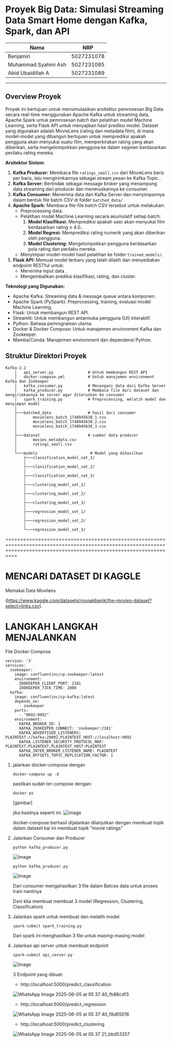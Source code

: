 # Proyek Big Data: Simulasi Streaming Data Smart Home dengan Kafka, Spark, dan API

|Nama|NRP|
|-|-|
|Benjamin|5027231078|
|Muhammad Syahmi Ash|5027231085|
|Abid Ubaidillah A|5027231089|
***

## Overview Proyek

Proyek ini bertujuan untuk mensimulasikan arsitektur pemrosesan Big Data secara real-time menggunakan Apache Kafka untuk streaming data, Apache Spark untuk pemrosesan batch dan pelatihan model Machine Learning, serta Flask API untuk menyajikan hasil prediksi model. Dataset yang digunakan adalah MovieLens (rating dan metadata film), di mana model-model yang dibangun bertujuan untuk memprediksi apakah pengguna akan menyukai suatu film, memperkirakan rating yang akan diberikan, serta mengelompokkan pengguna ke dalam segmen berdasarkan perilaku rating mereka.

**Arsitektur Sistem:**

1.  **Kafka Producer:** Membaca file `ratings_small.csv` dari MovieLens baris per baris, lalu mengirimkannya sebagai stream pesan ke Kafka Topic..
2.  **Kafka Server:** Bertindak sebagai message broker yang menampung data streaming dari producer dan meneruskannya ke consumer.
3.  **Kafka Consumer:** Menerima data dari Kafka Server dan menyimpannya dalam bentuk file batch CSV di folder `batched_data/`
4.  **Apache Spark:** Membaca file-file batch CSV tersebut untuk melakukan:
    *   Preprocessing data.
    *   Pelatihan model Machine Learning secara akumulatif setiap batch:
        1.  **Model Klasifikasi:** Memprediksi apakah user akan menyukai film berdasarkan rating ≥ 4.0..
        2.  **Model Regresi:** Memprediksi rating numerik yang akan diberikan oleh pengguna.
        3.  **Model Clustering:** Mengelompokkan pengguna berdasarkan pola rating dan perilaku mereka.
    *   Menyimpan model-model hasil pelatihan ke folder `trained_models/`.
5.  **Flask API:** Memuat model terbaru yang telah dilatih dan menyediakan endpoint RESTful untuk:
    *   Menerima input data .
    *   Mengembalikan prediksi klasifikasi, rating, dan cluster.


**Teknologi yang Digunakan:**
*   Apache Kafka: Streaming data & message queue antara komponen.
*   Apache Spark (PySpark): Preprocessing, training, evaluasi model Machine Learning.
*   Flask: Untuk membangun REST API.
*   Streamlit: Untuk membangun antarmuka pengguna (UI) interaktif.
*   Python: Bahasa pemrograman utama.
*   Docker & Docker Compose: Untuk manajemen environment Kafka dan Zookeeper.
*   Mamba/Conda: Manajemen environment dan dependensi Python.

## Struktur Direktori Proyek
```
Kafka-2.2
    │   api_server.py               # Untuk membangun REST API
    │   docker-compose.yml          # Untuk manajemen environment Kafka dan Zookeeper
    │   kafka_consumer.py           # Menangani data dari Kafka Server
    │   kafka_producer.py           # Membaca file dari dataset dan mengirimkannya ke server agar diteruskan ke consumer
    │   spark_training.py           # Preprocessing, melatih model dan menyimpan model
    │
    ├───batched_data                # hasil dari consumer
    │       movielens_batch_1748945638_1.csv
    │       movielens_batch_1748945638_2.csv
    │       movielens_batch_1748945638_3.csv
    │
    ├───dataset                     # sumber data producer
    │       movies_metadata.csv
    │       ratings_small.csv
    │
    └───models                       # Model yang dihasilkan
        ├───classification_model_set_1/
        │
        ├───classification_model_set_2/
        |
        ├───classification_model_set_3/      
        │
        ├───clustering_model_set_1/
        │
        ├───clustering_model_set_2/
        │
        ├───clustering_model_set_3/
        │
        ├───regression_model_set_1/
        │
        ├───regression_model_set_2/
        │
        └───regression_model_set_3/
```

======================================================================================================================================================================
# MENCARI DATASET DI KAGGLE

Memakai Data Movilens

(https://www.kaggle.com/datasets/rounakbanik/the-movies-dataset?select=links.csv).

# LANGKAH LANGKAH MENJALANKAN

File Docker Compose
```
version: '3'
services:
  zookeeper:
    image: confluentinc/cp-zookeeper:latest
    environment:
      ZOOKEEPER_CLIENT_PORT: 2181
      ZOOKEEPER_TICK_TIME: 2000
  kafka:
    image: confluentinc/cp-kafka:latest
    depends_on:
      - zookeeper
    ports:
      - "9092:9092"
    environment:
      KAFKA_BROKER_ID: 1
      KAFKA_ZOOKEEPER_CONNECT: 'zookeeper:2181'
      KAFKA_ADVERTISED_LISTENERS: PLAINTEXT://kafka:29092,PLAINTEXT_HOST://localhost:9092
      KAFKA_LISTENER_SECURITY_PROTOCOL_MAP: PLAINTEXT:PLAINTEXT,PLAINTEXT_HOST:PLAINTEXT
      KAFKA_INTER_BROKER_LISTENER_NAME: PLAINTEXT
      KAFKA_OFFSETS_TOPIC_REPLICATION_FACTOR: 1
```

1. jalankan docker-compose dengan
   
   `docker-compose up -d`

   pastikan sudah ter-compose dengan:

   `docker ps`

   [gambar]

   jika hasilnya seperti ini:
   ![image](https://github.com/user-attachments/assets/b29a0007-cfa0-4375-a13b-b7d22fbbe40a)

   docker-compose berhasil dijalankan dilanjutkan dengan membuat topik dalam dataset kai ini membuat topik "movie ratings"

2. Jalankan Consumer dan Producer
   
   `python kafka_producer.py`

   ![Image](https://github.com/user-attachments/assets/49b6cdc7-0895-4afe-9a2d-fd31549ddb6d)

   `python kafka_producer.py`

   ![Image](https://github.com/user-attachments/assets/f917c9ed-357a-48bf-84b6-a918f8229c67)

   Dari consumer mengahasilkan 3 file dalam Batces data untuk proses train nantinya
   
   Dsni kita membuat membuat 3 model (Regression, Clustering, Classification)

3. Jalankan spark untuk membuat dan melatih model
   
   `spark-submit spark_training.py`
  

   Dari spark ini menghasilkan 3 file untuk masing-masing model

4. Jalankan api server untuk membuat endpoint
   
   `spark-submit api_server.py`

   ![Image](https://github.com/user-attachments/assets/808a63e9-a4d3-4ddb-8c23-5cdf995ebade)

   3 Endpoint yang dibuat:
   - http://localhost:5000/predict_classification
   
   ![WhatsApp Image 2025-06-05 at 05 37 40_fb88cdf3](https://github.com/user-attachments/assets/857d04a1-516d-4696-8ca2-f12c12fb11a6)

   - http://localhost:5000/predict_regression
   
   ![WhatsApp Image 2025-06-05 at 05 37 40_f8d65016](https://github.com/user-attachments/assets/710340d0-6c00-446f-b1ae-9949ff5c764d)

   - http://localhost:5000/predict_clustering
   
   ![WhatsApp Image 2025-06-05 at 05 37 21_bbd53257](https://github.com/user-attachments/assets/1eb86e57-c54c-43d2-b4f8-b7045849c528)
   
